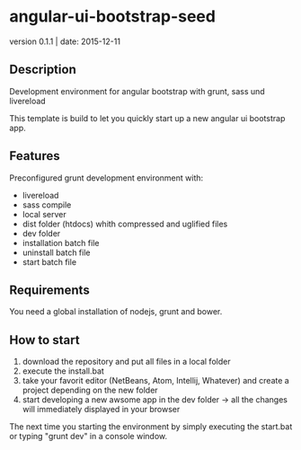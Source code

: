 # angular-ui-bootstrap-seed
version 0.1.1 | date: 2015-12-11

## Description
Development environment for angular bootstrap with grunt, sass und livereload

This template is build to let you quickly start up a new angular ui bootstrap app.

## Features
Preconfigured grunt development environment with:
* livereload
* sass compile
* local server 
* dist folder (htdocs) whith compressed and uglified files
* dev folder
* installation batch file
* uninstall batch file
* start batch file

## Requirements
You need a global installation of nodejs, grunt and bower.

## How to start
1. download the repository and put all files in a local folder
2. execute the install.bat
3. take your favorit editor (NetBeans, Atom, Intellij, Whatever) and create a project depending on the new folder
4. start developing a new awsome app in the dev folder -> all the changes
will immediately displayed in your browser

The next time you starting the environment by simply executing the start.bat or
typing "grunt dev" in a console window.
